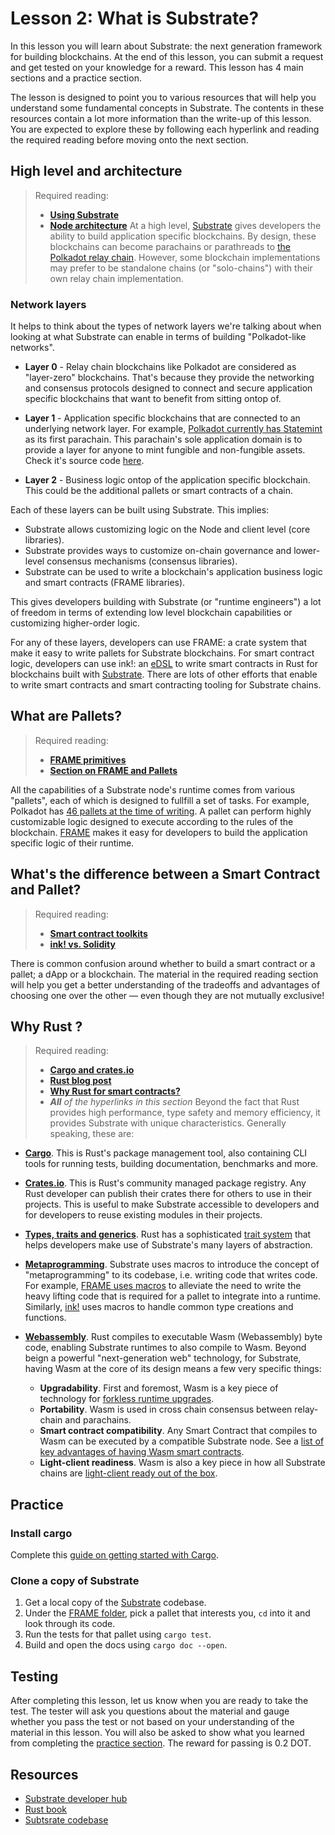 # Lesson 2: What is Substrate?

In this lesson you will learn about Substrate: the next generation framework for building blockchains.
At the end of this lesson, you can submit a request and get tested on your knowledge for a reward.
This lesson has 4 main sections and a practice section.

The lesson is designed to point you to various resources that will help you understand some fundamental concepts in Substrate. 
The contents in these resources contain a lot more information than the write-up of this lesson. 
You are expected to explore these by following each hyperlink and reading the required reading before moving onto the next section. 

## High level and architecture

> Required reading:
>
> - [**Using Substrate**](https://docs.substrate.io/v3/getting-started/overview/#usage)
> - [**Node architecture**](https://docs.substrate.io/v3/getting-started/architecture/)
At a high level, [Substrate](https://substrate.io/) gives developers the ability to build application specific blockchains.
By design, these blockchains can become parachains or parathreads to [the Polkadot relay chain](https://polkadot.js.org/apps/#/explorer).
However, some blockchain implementations may prefer to be standalone chains (or "solo-chains") with their own relay chain implementation.

### Network layers 

It helps to think about the types of network layers we're talking about when looking at what Substrate can enable in terms of building "Polkadot-like networks".

- **Layer 0** - Relay chain blockchains like Polkadot are considered as "layer-zero" blockchains. 
    That's because they provide the networking and consensus protocols designed to connect and secure application specific blockchains that want to benefit from sitting ontop of.

- **Layer 1** - Application specific blockchains that are connected to an underlying network layer. 
    For example, [Polkadot currently has Statemint](https://polkadot.js.org/apps/?rpc=wss%3A%2F%2Fpolkadot.api.onfinality.io%2Fpublic-ws#/parachains) as its first parachain.
    This parachain's sole application domain is to provide a layer for anyone to mint fungible and non-fungible assets. Check it's source code [here](https://polkadot.js.org/apps/?rpc=wss%3A%2F%2Fpolkadot.api.onfinality.io%2Fpublic-ws#/parachains).

- **Layer 2** - Business logic ontop of the application specific blockchain. 
    This could be the additional pallets or smart contracts of a chain. 

Each of these layers can be built using Substrate. This implies:

- Substrate allows customizing logic on the Node and client level (core libraries).
- Substrate provides ways to customize on-chain governance and lower-level consensus mechanisms (consensus libraries).
- Substrate can be used to write a blockchain's application business logic and smart contracts (FRAME libraries).

This gives developers building with Substrate (or "runtime engineers") a lot of freedom in terms of extending low level blockchain capabilities or customizing higher-order logic. 

For any of these layers, developers can use FRAME: a crate system that make it easy to write pallets for Substrate blockchains. 
For smart contract logic, developers can use ink!: an [eDSL](https://wiki.haskell.org/Embedded_domain_specific_language) to write smart contracts in Rust for blockchains built with [Substrate](https://github.com/paritytech/substrate). 
There are lots of other efforts that enable to write smart contracts and smart contracting tooling for Substrate chains.

## What are Pallets?

> Required reading:
>
> - [**FRAME primitives**](https://docs.substrate.io/v3/concepts/runtime/#frame-primitives)
> - [**Section on FRAME and Pallets**](https://docs.substrate.io/v3/runtime/frame/#pallets)

All the capabilities of a Substrate node's runtime comes from various "pallets", each of which is designed to fullfill a set of tasks. 
For example, Polkadot has [46 pallets at the time of writing](https://polkadot.subscan.io/runtime). 
A pallet can perform highly customizable logic designed to execute according to the rules of the blockchain.
[FRAME](https://docs.substrate.io/v3/runtime/frame/) makes it easy for developers to build the application specific logic of their runtime. 

## What's the difference between a Smart Contract and Pallet? 

> Required reading: 
>
> - [**Smart contract toolkits**](https://docs.substrate.io/v3/runtime/smart-contracts/)
> - [**ink! vs. Solidity**](https://paritytech.github.io/ink-docs/ink-vs-solidity)

There is common confusion around whether to build a smart contract or a pallet; a dApp or a blockchain.
The material in the required reading section will help you get a better understanding of the tradeoffs and advantages of choosing one over the other &mdash; even though they are not mutually exclusive!

## Why Rust ?

> Required reading:
>
> - [**Cargo and crates.io**](https://doc.rust-lang.org/book/ch14-00-more-about-cargo.html)
> - [**Rust blog post**](https://thenewstack.io/rust-by-the-numbers-the-rust-programming-language-in-2021/)
> - [**Why Rust for smart contracts?**](https://paritytech.github.io/ink-docs/why-rust-for-smart-contracts)
> - ***All** of the hyperlinks in this section*
Beyond the fact that Rust provides high performance, type safety and memory efficiency, it provides Substrate with unique characteristics. Generally speaking, these are:

- [**Cargo**](https://doc.rust-lang.org/cargo/guide/why-cargo-exists.html). This is Rust's package management tool, also containing CLI tools for running tests, building documentation, benchmarks and more. 

- [**Crates.io**](https://crates.io/). This is Rust's community managed package registry. 
Any Rust developer can publish their crates there for others to use in their projects. 
This is useful to make Substrate accessible to developers and for developers to reuse existing modules in their projects.

- [**Types, traits and generics**](https://doc.rust-lang.org/book/ch10-00-generics.html). Rust has a sophisticated [trait system](https://doc.rust-lang.org/book/ch19-03-advanced-traits.html) that helps developers make use of Substrate's many layers of abstraction.

- [**Metaprogramming**](https://doc.rust-lang.org/book/ch19-06-macros.html). Substrate uses macros to introduce the concept of "metaprogramming" to its codebase, i.e. writing code that writes code.
For example, [FRAME uses macros](https://docs.substrate.io/v3/runtime/macros/) to alleviate the need to write the heavy lifting code that is required for a pallet to integrate into a runtime. 
Similarly, [ink!](https://paritytech.github.io/ink-docs/) uses macros to handle common type creations and functions.

- [**Webassembly**](https://webassembly.org/). Rust compiles to executable Wasm (Webassembly) byte code, enabling Substrate runtimes to also compile to Wasm. 
Beyond beign a powerful "next-generation web" technology, for Substrate, having Wasm at the core of its design means a few very specific things:
    - **Upgradability**. First and foremost, Wasm is a key piece of technology for [forkless runtime upgrades](https://docs.substrate.io/v3/runtime/upgrades/).
    - **Portability**. Wasm is used in cross chain consensus between relay-chain and parachains.
    - **Smart contract compatibility**. Any Smart Contract that compiles to Wasm can be executed by a compatible Substrate node. 
    See a [list of key advantages of having Wasm smart contracts](https://paritytech.github.io/ink-docs/why-webassembly-for-smart-contracts).
    - **Light-client readiness**. Wasm is also a key piece in how all Substrate chains are [light-client ready out of the box](https://paritytech.github.io/substrate-connect/#wasm-light-clients). 

## Practice

### Install cargo 

Complete this [guide on getting started with Cargo](https://doc.rust-lang.org/cargo/getting-started/first-steps.html).

### Clone a copy of Substrate

1. Get a local copy of the [Substrate](https://github.com/paritytech/substrate) codebase.
1. Under the [FRAME folder](https://github.com/paritytech/substrate/tree/master/frame), pick a pallet that interests you, `cd` into it and look through its code.
1. Run the tests for that pallet using `cargo test`.
1. Build and open the docs using `cargo doc --open`.


## Testing

After completing this lesson, let us know when you are ready to take the test. 
The tester will ask you questions about the material and gauge whether you pass the test or not based on your understanding of the material in this lesson.
You will also be asked to show what you learned from completing the [practice section](#Practice).
The reward for passing is 0.2 DOT.

## Resources

* [Substrate developer hub](https://docs.substrate.io/)
* [Rust book](https://doc.rust-lang.org/book/)
* [Subtsrate codebase](https://github.com/paritytech/substrate)